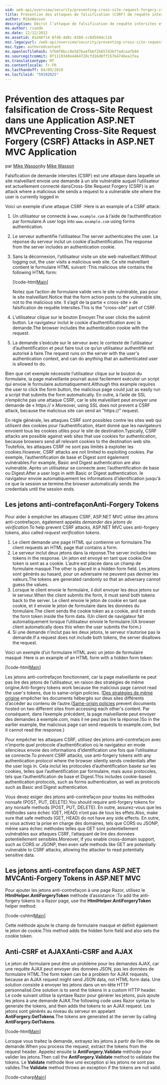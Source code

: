 ```yaml
---
uid: web-api/overview/security/preventing-cross-site-request-forgery-csrf-attacks
title: Prévention des attaques de falsification (CSRF) de requête intersites dans ASP.NET MVC
author: MikeWasson
description: Décrit l’attaque de falsification de requête intersites et comment implémenter les mesures anti-CSRF dans ASP.NET Web MVC.
ms.author: riande
ms.date: 12/12/2012
ms.assetid: 81d46f14-8f48-4d8c-830d-cc8d594dc11b
msc.legacyurl: /web-api/overview/security/preventing-cross-site-request-forgery-csrf-attacks
msc.type: authoredcontent
ms.openlocfilehash: 5fb0f8bcc9e587ba4fbbf2b857d3bf7adcaafb94
ms.sourcegitcommit: 0f1119340e4464720cfd16d0ff15764746ea1fea
ms.translationtype: MT
ms.contentlocale: fr-FR
ms.lasthandoff: 04/09/2019
ms.locfileid: "59392025"
---
```

# <a name="preventing-cross-site-request-forgery-csrf-attacks-in-aspnet-mvc-application"></a><span data-ttu-id="a0577-103">Prévention des attaques par falsification de Cross-Site Request dans une Application ASP.NET MVC</span><span class="sxs-lookup"><span data-stu-id="a0577-103">Preventing Cross-Site Request Forgery (CSRF) Attacks in ASP.NET MVC Application</span></span>

<span data-ttu-id="a0577-104">par [Mike Wasson](https://github.com/MikeWasson)</span><span class="sxs-lookup"><span data-stu-id="a0577-104">by [Mike Wasson](https://github.com/MikeWasson)</span></span>

<span data-ttu-id="a0577-105">Falsification de demande intersites (CSRF) est une attaque dans laquelle un site malveillant envoie une demande à un site vulnérable auquel l’utilisateur est actuellement connecté dans</span><span class="sxs-lookup"><span data-stu-id="a0577-105">Cross-Site Request Forgery (CSRF) is an attack where a malicious site sends a request to a vulnerable site where the user is currently logged in</span></span>

<span data-ttu-id="a0577-106">Voici un exemple d’une attaque CSRF :</span><span class="sxs-lookup"><span data-stu-id="a0577-106">Here is an example of a CSRF attack:</span></span>

1. <span data-ttu-id="a0577-107">Un utilisateur se connecte à `www.example.com` à l’aide de l’authentification par formulaire.</span><span class="sxs-lookup"><span data-stu-id="a0577-107">A user logs into `www.example.com` using forms authentication.</span></span>
2. <span data-ttu-id="a0577-108">Le serveur authentifie l’utilisateur.</span><span class="sxs-lookup"><span data-stu-id="a0577-108">The server authenticates the user.</span></span> <span data-ttu-id="a0577-109">La réponse du serveur inclut un cookie d’authentification.</span><span class="sxs-lookup"><span data-stu-id="a0577-109">The response from the server includes an authentication cookie.</span></span>
3. <span data-ttu-id="a0577-110">Sans la déconnexion, l’utilisateur visite un site web malveillant.</span><span class="sxs-lookup"><span data-stu-id="a0577-110">Without logging out, the user visits a malicious web site.</span></span> <span data-ttu-id="a0577-111">Ce site malveillant contient le formulaire HTML suivant :</span><span class="sxs-lookup"><span data-stu-id="a0577-111">This malicious site contains the following HTML form:</span></span> 

    [!code-html[Main](preventing-cross-site-request-forgery-csrf-attacks/samples/sample1.html)]

    <span data-ttu-id="a0577-112">Notez que l’action de formulaire valide vers le site vulnérable, pas pour le site malveillant.</span><span class="sxs-lookup"><span data-stu-id="a0577-112">Notice that the form action posts to the vulnerable site, not to the malicious site.</span></span> <span data-ttu-id="a0577-113">Il s’agit de la partie « cross-site » de falsification de requête Intersites.</span><span class="sxs-lookup"><span data-stu-id="a0577-113">This is the "cross-site" part of CSRF.</span></span>
4. <span data-ttu-id="a0577-114">L’utilisateur clique sur le bouton Envoyer.</span><span class="sxs-lookup"><span data-stu-id="a0577-114">The user clicks the submit button.</span></span> <span data-ttu-id="a0577-115">Le navigateur inclut le cookie d’authentification avec la demande.</span><span class="sxs-lookup"><span data-stu-id="a0577-115">The browser includes the authentication cookie with the request.</span></span>
5. <span data-ttu-id="a0577-116">La demande s’exécute sur le serveur avec le contexte de l’utilisateur d’authentification et peut faire tout ce qu’un utilisateur authentifié est autorisé à faire.</span><span class="sxs-lookup"><span data-stu-id="a0577-116">The request runs on the server with the user's authentication context, and can do anything that an authenticated user is allowed to do.</span></span>

<span data-ttu-id="a0577-117">Bien que cet exemple nécessite l’utilisateur clique sur le bouton du formulaire, la page malveillante pourrait aussi facilement exécuter un script qui envoie le formulaire automatiquement.</span><span class="sxs-lookup"><span data-stu-id="a0577-117">Although this example requires the user to click the form button, the malicious page could just as easily run a script that submits the form automatically.</span></span> <span data-ttu-id="a0577-118">En outre, à l’aide de SSL n’empêche pas une attaque CSRF, car le site malveillant peut envoyer une demande de « https:// ».</span><span class="sxs-lookup"><span data-stu-id="a0577-118">Moreover, using SSL does not prevent a CSRF attack, because the malicious site can send an "https://" request.</span></span>

<span data-ttu-id="a0577-119">En règle générale, les attaques CSRF sont possibles contre les sites web qui utilisent des cookies pour l’authentification, étant donné que les navigateurs envoient tous les cookies utiles pour le site de destination.</span><span class="sxs-lookup"><span data-stu-id="a0577-119">Typically, CSRF attacks are possible against web sites that use cookies for authentication, because browsers send all relevant cookies to the destination web site.</span></span> <span data-ttu-id="a0577-120">Toutefois, les attaques CSRF ne sont pas limités à exploiter les cookies.</span><span class="sxs-lookup"><span data-stu-id="a0577-120">However, CSRF attacks are not limited to exploiting cookies.</span></span> <span data-ttu-id="a0577-121">Par exemple, l’authentification de base et Digest sont également vulnérables.</span><span class="sxs-lookup"><span data-stu-id="a0577-121">For example, Basic and Digest authentication are also vulnerable.</span></span> <span data-ttu-id="a0577-122">Après un utilisateur se connecte avec l’authentification de base ou Digest.</span><span class="sxs-lookup"><span data-stu-id="a0577-122">After a user logs in with Basic or Digest authentication.</span></span> <span data-ttu-id="a0577-123">le navigateur envoie automatiquement les informations d’identification jusqu'à ce que la session se termine.</span><span class="sxs-lookup"><span data-stu-id="a0577-123">the browser automatically sends the credentials until the session ends.</span></span>

## <a name="anti-forgery-tokens"></a><span data-ttu-id="a0577-124">Les jetons anti-contrefaçon</span><span class="sxs-lookup"><span data-stu-id="a0577-124">Anti-Forgery Tokens</span></span>

<span data-ttu-id="a0577-125">Pour aider à empêcher les attaques CSRF, ASP.NET MVC utilise des jetons anti-contrefaçon, également appelés *demander des jetons de vérification*.</span><span class="sxs-lookup"><span data-stu-id="a0577-125">To help prevent CSRF attacks, ASP.NET MVC uses anti-forgery tokens, also called *request verification tokens*.</span></span>

1. <span data-ttu-id="a0577-126">Le client demande une page HTML qui contienne un formulaire.</span><span class="sxs-lookup"><span data-stu-id="a0577-126">The client requests an HTML page that contains a form.</span></span>
2. <span data-ttu-id="a0577-127">Le serveur inclut deux jetons dans la réponse.</span><span class="sxs-lookup"><span data-stu-id="a0577-127">The server includes two tokens in the response.</span></span> <span data-ttu-id="a0577-128">Un jeton est envoyé en tant que cookie.</span><span class="sxs-lookup"><span data-stu-id="a0577-128">One token is sent as a cookie.</span></span> <span data-ttu-id="a0577-129">L’autre est placée dans un champ de formulaire masqué.</span><span class="sxs-lookup"><span data-stu-id="a0577-129">The other is placed in a hidden form field.</span></span> <span data-ttu-id="a0577-130">Les jetons sont générés au hasard, pour un adversaire ne peuvent pas deviner les valeurs.</span><span class="sxs-lookup"><span data-stu-id="a0577-130">The tokens are generated randomly so that an adversary cannot guess the values.</span></span>
3. <span data-ttu-id="a0577-131">Lorsque le client envoie le formulaire, il doit envoyer les deux jetons sur le serveur.</span><span class="sxs-lookup"><span data-stu-id="a0577-131">When the client submits the form, it must send both tokens back to the server.</span></span> <span data-ttu-id="a0577-132">Le client envoie le jeton de cookie en tant que cookie, et il envoie le jeton de formulaire dans les données du formulaire.</span><span class="sxs-lookup"><span data-stu-id="a0577-132">The client sends the cookie token as a cookie, and it sends the form token inside the form data.</span></span> <span data-ttu-id="a0577-133">(Un client de navigateur fait automatiquement lorsque l’utilisateur envoie le formulaire.)</span><span class="sxs-lookup"><span data-stu-id="a0577-133">(A browser client automatically does this when the user submits the form.)</span></span>
4. <span data-ttu-id="a0577-134">Si une demande n’inclut pas les deux jetons, le serveur n’autorise pas la demande.</span><span class="sxs-lookup"><span data-stu-id="a0577-134">If a request does not include both tokens, the server disallows the request.</span></span>

<span data-ttu-id="a0577-135">Voici un exemple d’un formulaire HTML avec un jeton de formulaire masqué :</span><span class="sxs-lookup"><span data-stu-id="a0577-135">Here is an example of an HTML form with a hidden form token:</span></span>

[!code-html[Main](preventing-cross-site-request-forgery-csrf-attacks/samples/sample2.html)]

<span data-ttu-id="a0577-136">Les jetons anti-contrefaçon fonctionnent, car la page malveillante ne peut pas lire des jetons de l’utilisateur, en raison des stratégies de même origine.</span><span class="sxs-lookup"><span data-stu-id="a0577-136">Anti-forgery tokens work because the malicious page cannot read the user's tokens, due to same-origin policies.</span></span> <span data-ttu-id="a0577-137">([Des stratégies de même origine](http://www.w3.org/Security/wiki/Same_Origin_Policy) empêcher les documents hébergés sur deux sites différents d’accéder au contenu de l’autre.</span><span class="sxs-lookup"><span data-stu-id="a0577-137">([Same-origin policies](http://www.w3.org/Security/wiki/Same_Origin_Policy) prevent documents hosted on two different sites from accessing each other's content.</span></span> <span data-ttu-id="a0577-138">Par conséquent, dans l’exemple précédent, la page malveillante peut envoyer des demandes à exemple.com, mais il ne peut pas lire la réponse.)</span><span class="sxs-lookup"><span data-stu-id="a0577-138">So in the earlier example, the malicious page can send requests to example.com, but it cannot read the response.)</span></span>

<span data-ttu-id="a0577-139">Pour empêcher les attaques CSRF, utilisez des jetons anti-contrefaçon avec n’importe quel protocole d’authentification où le navigateur en mode silencieux envoie des informations d’identification une fois que l’utilisateur se connecte.</span><span class="sxs-lookup"><span data-stu-id="a0577-139">To prevent CSRF attacks, use anti-forgery tokens with any authentication protocol where the browser silently sends credentials after the user logs in.</span></span> <span data-ttu-id="a0577-140">Cela inclut les protocoles d’authentification basée sur les cookies, telles que l’authentification par formulaire, mais aussi protocoles, tels que l’authentification de base et Digest.</span><span class="sxs-lookup"><span data-stu-id="a0577-140">This includes cookie-based authentication protocols, such as forms authentication, as well as protocols such as Basic and Digest authentication.</span></span>

<span data-ttu-id="a0577-141">Vous devez exiger des jetons anti-contrefaçon pour toutes les méthodes nonsafe (POST, PUT, DELETE).</span><span class="sxs-lookup"><span data-stu-id="a0577-141">You should require anti-forgery tokens for any nonsafe methods (POST, PUT, DELETE).</span></span> <span data-ttu-id="a0577-142">En outre, assurez-vous que les méthodes sans échec (GET, HEAD) n’ont pas de tous les effets.</span><span class="sxs-lookup"><span data-stu-id="a0577-142">Also, make sure that safe methods (GET, HEAD) do not have any side effects.</span></span> <span data-ttu-id="a0577-143">En outre, si vous activez la prise en charge des domaines, tels que CORS ou JSONP, même sans échec méthodes telles que GET sont potentiellement vulnérables aux attaques CSRF, l’attaquant de lire des données potentiellement sensibles.</span><span class="sxs-lookup"><span data-stu-id="a0577-143">Moreover, if you enable cross-domain support, such as CORS or JSONP, then even safe methods like GET are potentially vulnerable to CSRF attacks, allowing the attacker to read potentially sensitive data.</span></span>

## <a name="anti-forgery-tokens-in-aspnet-mvc"></a><span data-ttu-id="a0577-144">Les jetons anti-contrefaçon dans ASP.NET MVC</span><span class="sxs-lookup"><span data-stu-id="a0577-144">Anti-Forgery Tokens in ASP.NET MVC</span></span>

<span data-ttu-id="a0577-145">Pour ajouter les jetons anti-contrefaçon à une page Razor, utilisez le **HtmlHelper.AntiForgeryToken** méthode d’assistance :</span><span class="sxs-lookup"><span data-stu-id="a0577-145">To add the anti-forgery tokens to a Razor page, use the **HtmlHelper.AntiForgeryToken** helper method:</span></span>

[!code-cshtml[Main](preventing-cross-site-request-forgery-csrf-attacks/samples/sample3.cshtml)]

<span data-ttu-id="a0577-146">Cette méthode ajoute le champ de formulaire masqué et définit également le jeton de cookie.</span><span class="sxs-lookup"><span data-stu-id="a0577-146">This method adds the hidden form field and also sets the cookie token.</span></span>

## <a name="anti-csrf-and-ajax"></a><span data-ttu-id="a0577-147">Anti-CSRF et AJAX</span><span class="sxs-lookup"><span data-stu-id="a0577-147">Anti-CSRF and AJAX</span></span>

<span data-ttu-id="a0577-148">Le jeton de formulaire peut être un problème pour les demandes AJAX, car une requête AJAX peut envoyer des données JSON, pas les données de formulaire HTML.</span><span class="sxs-lookup"><span data-stu-id="a0577-148">The form token can be a problem for AJAX requests, because an AJAX request might send JSON data, not HTML form data.</span></span> <span data-ttu-id="a0577-149">Une solution consiste à envoyer les jetons dans un en-tête HTTP personnalisé.</span><span class="sxs-lookup"><span data-stu-id="a0577-149">One solution is to send the tokens in a custom HTTP header.</span></span> <span data-ttu-id="a0577-150">Le code suivant utilise la syntaxe Razor pour générer les jetons, puis ajoute les jetons à une demande AJAX.</span><span class="sxs-lookup"><span data-stu-id="a0577-150">The following code uses Razor syntax to generate the tokens, and then adds the tokens to an AJAX request.</span></span> <span data-ttu-id="a0577-151">Les jetons sont générés au niveau du serveur en appelant **AntiForgery.GetTokens**.</span><span class="sxs-lookup"><span data-stu-id="a0577-151">The tokens are generated at the server by calling **AntiForgery.GetTokens**.</span></span>

[!code-html[Main](preventing-cross-site-request-forgery-csrf-attacks/samples/sample4.html)]

<span data-ttu-id="a0577-152">Lorsque vous traitez la demande, extrayez les jetons à partir de l’en-tête de demande.</span><span class="sxs-lookup"><span data-stu-id="a0577-152">When you process the request, extract the tokens from the request header.</span></span> <span data-ttu-id="a0577-153">Appelez ensuite la **AntiForgery.Validate** méthode pour valider les jetons.</span><span class="sxs-lookup"><span data-stu-id="a0577-153">Then call the **AntiForgery.Validate** method to validate the tokens.</span></span> <span data-ttu-id="a0577-154">Le **Validate** méthode lève une exception si les jetons ne sont pas valides.</span><span class="sxs-lookup"><span data-stu-id="a0577-154">The **Validate** method throws an exception if the tokens are not valid.</span></span>

[!code-csharp[Main](preventing-cross-site-request-forgery-csrf-attacks/samples/sample5.cs)]
